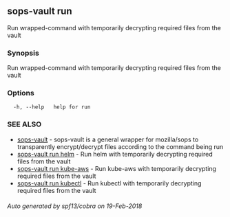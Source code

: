 ## sops-vault run

Run wrapped-command with temporarily decrypting required files from the vault

### Synopsis


Run wrapped-command with temporarily decrypting required files from the vault

### Options

```
  -h, --help   help for run
```

### SEE ALSO
* [sops-vault](sops-vault.md)	 - sops-vault is a general wrapper for mozilla/sops to transparently encrypt/decrypt files according to the command being run
* [sops-vault run helm](sops-vault_run_helm.md)	 - Run helm with temporarily decrypting required files from the vault
* [sops-vault run kube-aws](sops-vault_run_kube-aws.md)	 - Run kube-aws with temporarily decrypting required files from the vault
* [sops-vault run kubectl](sops-vault_run_kubectl.md)	 - Run kubectl with temporarily decrypting required files from the vault

###### Auto generated by spf13/cobra on 19-Feb-2018
